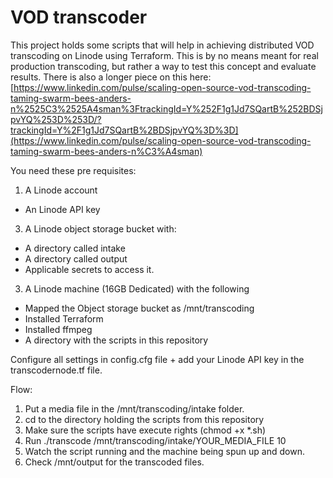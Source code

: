 # VOD transcoder

This project holds some scripts that will help in achieving distributed VOD transcoding on Linode using Terraform. This is by no means meant for real production transcoding, but rather a way to test this concept and evaluate results. There is also a longer piece on this here: [https://www.linkedin.com/pulse/scaling-open-source-vod-transcoding-taming-swarm-bees-anders-n%2525C3%2525A4sman%3FtrackingId=Y%252F1g1Jd7SQartB%252BDSjpvYQ%253D%253D/?trackingId=Y%2F1g1Jd7SQartB%2BDSjpvYQ%3D%3D](https://www.linkedin.com/pulse/scaling-open-source-vod-transcoding-taming-swarm-bees-anders-n%C3%A4sman)

You need these pre requisites:

1. A Linode account
  - An Linode API key
3. A Linode object storage bucket with:
  - A directory called intake
  - A directory called output
  - Applicable secrets to access it.
3. A Linode machine (16GB Dedicated) with the following
  - Mapped the Object storage bucket as /mnt/transcoding
  - Installed Terraform
  - Installed ffmpeg
  - A directory with the scripts in this repository

Configure all settings in config.cfg file + add your Linode API key in the transcodernode.tf file.

Flow:

1. Put a media file in the /mnt/transcoding/intake folder.
2. cd to the directory holding the scripts from this repository
3. Make sure the scripts have execute rights (chmod +x *.sh)
4. Run ./transcode /mnt/transcoding/intake/YOUR_MEDIA_FILE 10
5. Watch the script running and the machine being spun up and down.
6. Check /mnt/output for the transcoded files.
